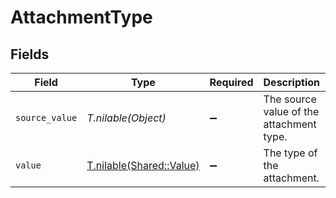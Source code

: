 # AttachmentType


## Fields

| Field                                                    | Type                                                     | Required                                                 | Description                                              | Example                                                  |
| -------------------------------------------------------- | -------------------------------------------------------- | -------------------------------------------------------- | -------------------------------------------------------- | -------------------------------------------------------- |
| `source_value`                                           | *T.nilable(Object)*                                      | :heavy_minus_sign:                                       | The source value of the attachment type.                 | Resume                                                   |
| `value`                                                  | [T.nilable(Shared::Value)](../../models/shared/value.md) | :heavy_minus_sign:                                       | The type of the attachment.                              | resume                                                   |